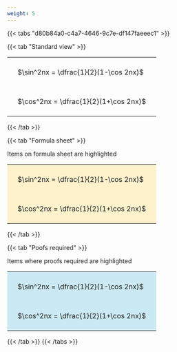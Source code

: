 ```yaml
---
weight: 5
---
```


{{< tabs "d80b84a0-c4a7-4646-9c7e-df147faeeec1" >}}

{{< tab "Standard view" >}}

<style type="text/css">
#T_8eafd th.col_heading {
  text-align: left;
  font-size: 1em;
}
#T_8eafd td {
  text-align: left;
  font-size: 1em;
  padding: 1.5em;
}
</style>
<table id="T_8eafd">
  <thead>
  </thead>
  <tbody>
    <tr>
      <td id="T_8eafd_row0_col0" class="data row0 col0" >$\sin^2nx = \dfrac{1}{2}(1-\cos 2nx)$</td>
    </tr>
    <tr>
      <td id="T_8eafd_row1_col0" class="data row1 col0" >$\cos^2nx = \dfrac{1}{2}(1+\cos 2nx)$</td>
    </tr>
  </tbody>
</table>
{{< /tab >}}

{{< tab "Formula sheet" >}}

Items on formula sheet are highlighted 
<br>
<style type="text/css">
#T_681cb th.col_heading {
  text-align: left;
  font-size: 1em;
}
#T_681cb td {
  text-align: left;
  font-size: 1em;
  padding: 1.5em;
}
#T_681cb_row0_col0, #T_681cb_row1_col0 {
  background-color: rgba(255,194,10, 0.2);
}
</style>
<table id="T_681cb">
  <thead>
  </thead>
  <tbody>
    <tr>
      <td id="T_681cb_row0_col0" class="data row0 col0" >$\sin^2nx = \dfrac{1}{2}(1-\cos 2nx)$</td>
    </tr>
    <tr>
      <td id="T_681cb_row1_col0" class="data row1 col0" >$\cos^2nx = \dfrac{1}{2}(1+\cos 2nx)$</td>
    </tr>
  </tbody>
</table>
{{< /tab >}}

{{< tab "Poofs required" >}}

Items where proofs required are highlighted 
<br>
<style type="text/css">
#T_804c4 th.col_heading {
  text-align: left;
  font-size: 1em;
}
#T_804c4 td {
  text-align: left;
  font-size: 1em;
  padding: 1.5em;
}
#T_804c4_row0_col0, #T_804c4_row1_col0 {
  background-color: rgba(0,150,200, 0.2);
}
</style>
<table id="T_804c4">
  <thead>
  </thead>
  <tbody>
    <tr>
      <td id="T_804c4_row0_col0" class="data row0 col0" >$\sin^2nx = \dfrac{1}{2}(1-\cos 2nx)$</td>
    </tr>
    <tr>
      <td id="T_804c4_row1_col0" class="data row1 col0" >$\cos^2nx = \dfrac{1}{2}(1+\cos 2nx)$</td>
    </tr>
  </tbody>
</table>
{{< /tab >}}
{{< /tabs >}}